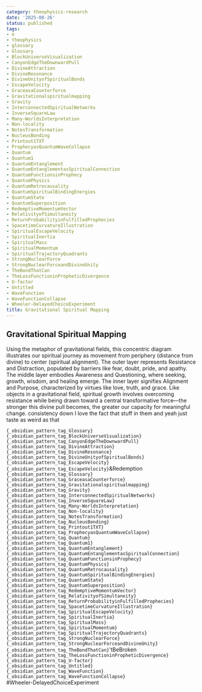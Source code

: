 ```yaml
---
category: theophysics-research
date: '2025-08-26'
status: published
tags:
- o
- theophysics
- glossary
- Glossary
- BlockUniverseVisualization
- CanyonEdgeTheDownwardPull
- DivineAttraction
- DivineResonance
- DivineUnityofSpiritualBonds
- EscapeVelocity
- GraceasaCounterforce
- Gravitationalspiritualmapping
- Gravity
- InterconnectedSpiritualNetworks
- InverseSquareLaw
- Many-WorldsInterpretation
- Non-locality
- NotesTransformation
- NucleusBonding
- Printout1TXT
- ProphecyasQuantumWaveCollapse
- Quantum
- Quantum1
- QuantumEntanglement
- QuantumEntanglementasSpiritualConnection
- QuantumFunctionsinProphecy
- QuantumPhysics
- QuantumRetrocausality
- QuantumSpiritualBindingEnergies
- QuantumState
- QuantumSuperposition
- RedemptiveMomentumVector
- RelativityofSimultaneity
- ReturnProbabilityinFulfilledProphecies
- SpacetimeCurvatureIllustration
- SpiritualEscapeVelocity
- SpiritualInertia
- SpiritualMass
- SpiritualMomentum
- SpiritualTrajectoryQuadrants
- StrongNuclearForce
- StrongNuclearForceandDivineUnity
- TheBondThatCan
- TheLossFunctioninPropheticDivergence
- U-factor
- Untitled
- WaveFunction
- WaveFunctionCollapse
- Wheeler-DelayedChoiceExperiment
title: Gravitational Spiritual Mapping
---
```

   
## Gravitational Spiritual Mapping   
   
Using the metaphor of gravitational fields, this concentric diagram illustrates our spiritual journey as movement from periphery (distance from divine) to center (spiritual alignment). The outer layer represents Resistance and Distraction, populated by barriers like fear, doubt, pride, and apathy. The middle layer embodies Awareness and Questioning, where seeking, growth, wisdom, and healing emerge. The inner layer signifies Alignment and Purpose, characterized by virtues like love, truth, and grace. Like objects in a gravitational field, spiritual growth involves overcoming resistance while being drawn toward a central transformative force—the stronger this divine pull becomes, the greater our capacity for meaningful change. consistency down I love the fact that stuff in them and yeah just taste as weird as that   
   
`{_obsidian_pattern_tag_Glossary}`   
`{_obsidian_pattern_tag_BlockUniverseVisualization}`   
`{_obsidian_pattern_tag_CanyonEdgeTheDownwardPull}`   
`{_obsidian_pattern_tag_DivineAttraction}`   
`{_obsidian_pattern_tag_DivineResonance}`   
`{_obsidian_pattern_tag_DivineUnityofSpiritualBonds}`   
`{_obsidian_pattern_tag_EscapeVelocity}`   
`{_obsidian_pattern_tag_EscapeVelocity}`&Redemption   
`{_obsidian_pattern_tag_Glossary}`   
`{_obsidian_pattern_tag_GraceasaCounterforce}`   
`{_obsidian_pattern_tag_Gravitationalspiritualmapping}`   
`{_obsidian_pattern_tag_Gravity}`   
`{_obsidian_pattern_tag_InterconnectedSpiritualNetworks}`   
`{_obsidian_pattern_tag_InverseSquareLaw}`   
`{_obsidian_pattern_tag_Many-WorldsInterpretation}`   
`{_obsidian_pattern_tag_Non-locality}`   
`{_obsidian_pattern_tag_NotesTransformation}`   
`{_obsidian_pattern_tag_NucleusBonding}`   
`{_obsidian_pattern_tag_Printout1TXT}`   
`{_obsidian_pattern_tag_ProphecyasQuantumWaveCollapse}`   
`{_obsidian_pattern_tag_Quantum}`   
`{_obsidian_pattern_tag_Quantum1}`   
`{_obsidian_pattern_tag_QuantumEntanglement}`   
`{_obsidian_pattern_tag_QuantumEntanglementasSpiritualConnection}`   
`{_obsidian_pattern_tag_QuantumFunctionsinProphecy}`   
`{_obsidian_pattern_tag_QuantumPhysics}`   
`{_obsidian_pattern_tag_QuantumRetrocausality}`   
`{_obsidian_pattern_tag_QuantumSpiritualBindingEnergies}`   
`{_obsidian_pattern_tag_QuantumState}`   
`{_obsidian_pattern_tag_QuantumSuperposition}`   
`{_obsidian_pattern_tag_RedemptiveMomentumVector}`   
`{_obsidian_pattern_tag_RelativityofSimultaneity}`   
`{_obsidian_pattern_tag_ReturnProbabilityinFulfilledProphecies}`   
`{_obsidian_pattern_tag_SpacetimeCurvatureIllustration}`   
`{_obsidian_pattern_tag_SpiritualEscapeVelocity}`   
`{_obsidian_pattern_tag_SpiritualInertia}`   
`{_obsidian_pattern_tag_SpiritualMass}`   
`{_obsidian_pattern_tag_SpiritualMomentum}`   
`{_obsidian_pattern_tag_SpiritualTrajectoryQuadrants}`   
`{_obsidian_pattern_tag_StrongNuclearForce}`   
`{_obsidian_pattern_tag_StrongNuclearForceandDivineUnity}`   
`{_obsidian_pattern_tag_TheBondThatCan}`'tBeBroken   
`{_obsidian_pattern_tag_TheLossFunctioninPropheticDivergence}`   
`{_obsidian_pattern_tag_U-factor}`   
`{_obsidian_pattern_tag_Untitled}`   
`{_obsidian_pattern_tag_WaveFunction}`   
`{_obsidian_pattern_tag_WaveFunctionCollapse}`   
#Wheeler-DelayedChoiceExperiment
